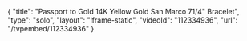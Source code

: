 {
    "title": "Passport to Gold 14K Yellow Gold San Marco 71\/4\" Bracelet",
    "type": "solo",
    "layout": "iframe-static",
    "videoId": "112334936",
    "url": "\/tvpembed\/112334936"
}